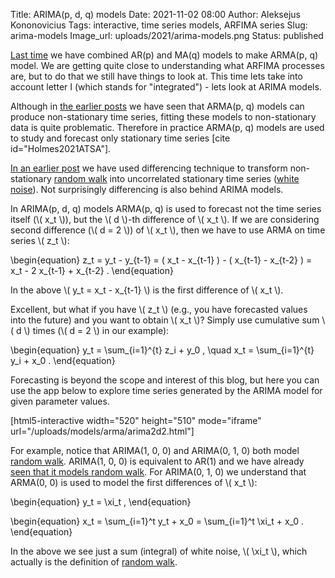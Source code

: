 Title: ARIMA(p, d, q) models
Date: 2021-11-02 08:00
Author: Aleksejus Kononovicius
Tags: interactive, time series models, ARFIMA series
Slug: arima-models
Image_url: uploads/2021/arima-models.png
Status: published

[Last time]({filename}/articles/2021/arma-models.md) we have combined AR(p)
and MA(q) models to make ARMA(p, q) model. We are getting quite close to
understanding what ARFIMA processes are, but to do that we still have things
to look at. This time lets take into account letter I (which stands for
"integrated") - lets look at ARIMA models. 
<!--more-->

Although in [the earlier posts](/tag/arfima-series/) we have seen that
ARMA(p, q) models can produce non-stationary time series, fitting these
models to non-stationary data is quite problematic. Therefore in practice
ARMA(p, q) models are used to study and forecast only stationary time
series [cite id="Holmes2021ATSA"].

[In an earlier post]({filename}/articles/2021/random-walk-as-ar-process.md)
we have used differencing technique to transform non-stationary [random
walk](/tag/brownian-motion/) into uncorrelated stationary time series ([white
noise](/tag/white-noise/)). Not surprisingly differencing is also behind
ARIMA models.

In ARIMA(p, d, q) models ARMA(p, q) is used to forecast not the time series
itself (\\\( x\_t \\\)), but the \\\( d \\\)-th difference of \\\( x\_t \\\).
If we are considering second difference (\\\( d = 2 \\\)) of \\\( x\_t \\\),
then we have to use ARMA on time series \\\( z\_t \\\):

\begin{equation}
    z\_t = y\_t - y\_{t-1} = ( x\_t - x\_{t-1} ) - ( x\_{t-1} - x\_{t-2} )
         = x\_t - 2 x\_{t-1} + x\_{t-2} .
\end{equation}

In the above \\\( y\_t = x\_t - x\_{t-1} \\\) is the first difference of
\\\( x\_t \\\).

Excellent, but what if you have \\\( z\_t \\\) (e.g., you have forecasted
values into the future) and you want to obtain \\\( x\_t \\\)? Simply use
cumulative sum \\\( d \\\) times (\\\( d = 2 \\\) in our example):

\begin{equation}
    y\_t = \sum\_{i=1}^{t} z\_i + y\_0 , \quad
    x\_t = \sum\_{i=1}^{t} y\_i + x\_0 .
\end{equation}

Forecasting is beyond the scope and interest of this blog, but here you can
use the app below to explore time series generated by the ARIMA model for
given parameter values.

[html5-interactive width="520" height="510" mode="iframe"
url="/uploads/models/arma/arima2d2.html"]

For example, notice that ARIMA(1, 0, 0) and ARIMA(0, 1, 0) both model
[random walk](/tag/brownian-motion/). ARIMA(1, 0, 0) is equivalent to AR(1)
and we have already [seen that it models random
walk]({filename}/articles/2021/random-walk-as-ar-process.md). For ARIMA(0, 1, 0)
we understand that ARMA(0, 0) is used to model the first differences of
\\\( x\_t \\\):

\begin{equation}
    y\_t = \xi\_t ,
\end{equation}

\begin{equation}
    x\_t = \sum\_{i=1}^t y\_t + x\_0 = \sum\_{i=1}^t \xi\_t + x\_0 .
\end{equation}

In the above we see just a sum (integral) of white noise, \\\( \xi\_t \\\),
which actually is the definition of [random walk](/tag/brownian-motion/).
